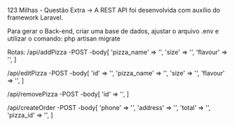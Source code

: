 123 Milhas - Questão Extra
-> A REST API foi desenvolvida com auxílio do framework Laravel.

Para gerar o Back-end, criar uma base de dados, ajustar o arquivo .env e utilizar o comando:
php artisan migrate

Rotas:
/api/addPizza
    -POST 
    -body[
	'pizza_name' => '',
        'size' => '',
        'flavour' => '',
    ]

/api/editPizza
    -POST 
    -body[
	'id' => '',
	'pizza_name' => '',
        'size' => '',
        'flavour' => '',
    ]

/api/removePizza
    -POST 
    -body[
	'id' => '',
    ]

/api/createOrder
    -POST 
    -body[
	'phone' => '',
        'address' => '',
        'total' => '',
        'pizza_id' => '',
    ]
